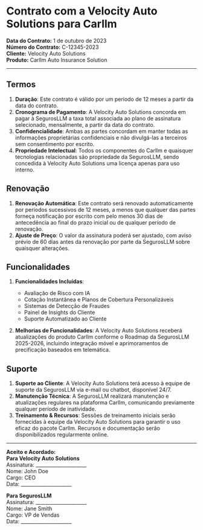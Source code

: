 # Contrato com a Velocity Auto Solutions para Carllm

**Data do Contrato:** 1 de outubro de 2023  
**Número do Contrato:** C-12345-2023  
**Cliente:** Velocity Auto Solutions  
**Produto:** Carllm Auto Insurance Solution  

---

## Termos

1. **Duração**: Este contrato é válido por um período de 12 meses a partir da data do contrato.  
2. **Cronograma de Pagamento**: A Velocity Auto Solutions concorda em pagar à SegurosLLM a taxa total associada ao plano de assinatura selecionado, mensalmente, a partir da data do contrato.  
3. **Confidencialidade**: Ambas as partes concordam em manter todas as informações proprietárias confidenciais e não divulgá-las a terceiros sem consentimento por escrito.  
4. **Propriedade Intelectual**: Todos os componentes do Carllm e quaisquer tecnologias relacionadas são propriedade da SegurosLLM, sendo concedida à Velocity Auto Solutions uma licença apenas para uso interno.  

## Renovação

1. **Renovação Automática**: Este contrato será renovado automaticamente por períodos sucessivos de 12 meses, a menos que qualquer das partes forneça notificação por escrito com pelo menos 30 dias de antecedência ao final do prazo inicial ou de qualquer período de renovação.  
2. **Ajuste de Preço**: O valor da assinatura poderá ser ajustado, com aviso prévio de 60 dias antes da renovação por parte da SegurosLLM sobre quaisquer alterações.  

## Funcionalidades

1. **Funcionalidades Incluídas**:  
   - Avaliação de Risco com IA  
   - Cotação Instantânea e Planos de Cobertura Personalizáveis  
   - Sistemas de Detecção de Fraudes  
   - Painel de Insights do Cliente  
   - Suporte Automatizado ao Cliente  

2. **Melhorias de Funcionalidades**: A Velocity Auto Solutions receberá atualizações do produto Carllm conforme o Roadmap da SegurosLLM 2025-2026, incluindo integração móvel e aprimoramentos de precificação baseados em telemática.  

## Suporte

1. **Suporte ao Cliente**: A Velocity Auto Solutions terá acesso à equipe de suporte da SegurosLLM via e-mail ou chatbot, disponível 24/7.  
2. **Manutenção Técnica**: A SegurosLLM realizará manutenção e atualizações regulares na plataforma Carllm, comunicando previamente qualquer período de inatividade.  
3. **Treinamento & Recursos**: Sessões de treinamento iniciais serão fornecidas à equipe da Velocity Auto Solutions para garantir o uso eficaz do pacote Carllm. Recursos e documentação serão disponibilizados regularmente online.  

---

**Aceito e Acordado:**  
**Para Velocity Auto Solutions**  
Assinatura: _____________________  
Nome: John Doe  
Cargo: CEO  
Data: _____________________  

**Para SegurosLLM**  
Assinatura: _____________________  
Nome: Jane Smith  
Cargo: VP de Vendas  
Data: _____________________
